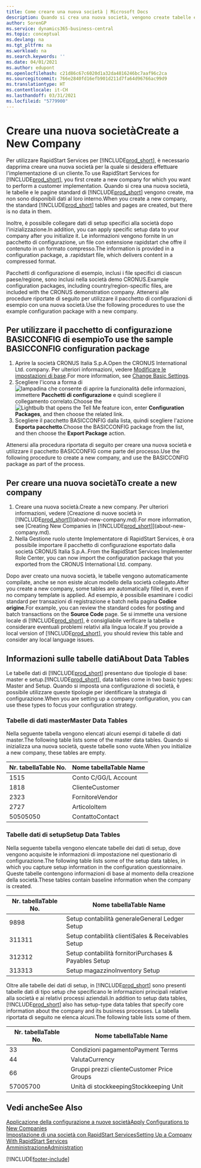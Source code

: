 ```yaml
---
title: Come creare una nuova società | Microsoft Docs
description: Quando si crea una nuova società, vengono create tabelle e pagine di RapidStart Services che non contengono dati.
author: SorenGP
ms.service: dynamics365-business-central
ms.topic: conceptual
ms.devlang: na
ms.tgt_pltfrm: na
ms.workload: na
ms.search.keywords: ''
ms.date: 04/01/2021
ms.author: edupont
ms.openlocfilehash: c21d86c67c6020d1a32da4816246bc7aaf96c2ca
ms.sourcegitcommit: 766e2840fd16efb901d211d7fa64d96766ac99d9
ms.translationtype: HT
ms.contentlocale: it-CH
ms.lasthandoff: 03/31/2021
ms.locfileid: "5779900"
---
```

# <a name="create-a-new-company"></a><span data-ttu-id="90b71-103">Creare una nuova società</span><span class="sxs-lookup"><span data-stu-id="90b71-103">Create a New Company</span></span>
<span data-ttu-id="90b71-104">Per utilizzare RapidStart Services per [!INCLUDE[prod_short](includes/prod_short.md)], è necessario dapprima creare una nuova società per la quale si desidera effettuare l'implementazione di un cliente.</span><span class="sxs-lookup"><span data-stu-id="90b71-104">To use RapidStart Services for [!INCLUDE[prod_short](includes/prod_short.md)], you first create a new company for which you want to perform a customer implementation.</span></span> <span data-ttu-id="90b71-105">Quando si crea una nuova società, le tabelle e le pagine standard di [!INCLUDE[prod_short](includes/prod_short.md)] vengono create, ma non sono disponibili dati al loro interno.</span><span class="sxs-lookup"><span data-stu-id="90b71-105">When you create a new company, the standard [!INCLUDE[prod_short](includes/prod_short.md)] tables and pages are created, but there is no data in them.</span></span>

<span data-ttu-id="90b71-106">Inoltre, è possibile collegare dati di setup specifici alla società dopo l'inizializzazione.</span><span class="sxs-lookup"><span data-stu-id="90b71-106">In addition, you can apply specific setup data to your company after you initialize it.</span></span> <span data-ttu-id="90b71-107">Le informazioni vengono fornite in un pacchetto di configurazione, un file con estensione rapidstart che offre il contenuto in un formato compresso.</span><span class="sxs-lookup"><span data-stu-id="90b71-107">The information is provided in a configuration package, a .rapidstart file, which delivers content in a compressed format.</span></span>  

<span data-ttu-id="90b71-108">Pacchetti di configurazione di esempio, inclusi i file specifici di ciascun paese/regione, sono inclusi nella società demo CRONUS.</span><span class="sxs-lookup"><span data-stu-id="90b71-108">Example configuration packages, including country/region-specific files, are included with the CRONUS demonstration company.</span></span> <span data-ttu-id="90b71-109">Attenersi alle procedure riportate di seguito per utilizzare il pacchetto di configurazioni di esempio con una nuova società.</span><span class="sxs-lookup"><span data-stu-id="90b71-109">Use the following procedures to use the example configuration package with a new company.</span></span>  

## <a name="to-use-the-sample-basicconfig-configuration-package"></a><span data-ttu-id="90b71-110">Per utilizzare il pacchetto di configurazione BASICCONFIG di esempio</span><span class="sxs-lookup"><span data-stu-id="90b71-110">To use the sample BASICCONFIG configuration package</span></span>  
1. <span data-ttu-id="90b71-111">Aprire la società CRONUS Italia S.p.A.</span><span class="sxs-lookup"><span data-stu-id="90b71-111">Open the CRONUS International Ltd. company.</span></span> <span data-ttu-id="90b71-112">Per ulteriori informazioni, vedere [Modificare le impostazioni di base](ui-change-basic-settings.md).</span><span class="sxs-lookup"><span data-stu-id="90b71-112">For more information, see [Change Basic Settings](ui-change-basic-settings.md).</span></span>
2. <span data-ttu-id="90b71-113">Scegliere l'icona a forma di ![lampadina che consente di aprire la funzionalità delle informazioni](media/ui-search/search_small.png "Informazioni sull'operazione che si desidera eseguire"), immettere **Pacchetti di configurazione** e quindi scegliere il collegamento correlato.</span><span class="sxs-lookup"><span data-stu-id="90b71-113">Choose the ![Lightbulb that opens the Tell Me feature](media/ui-search/search_small.png "Tell me what you want to do") icon, enter **Configuration Packages**, and then choose the related link.</span></span>  
3. <span data-ttu-id="90b71-114">Scegliere il pacchetto BASICCONFIG dalla lista, quindi scegliere l'azione **Esporta pacchetto**.</span><span class="sxs-lookup"><span data-stu-id="90b71-114">Choose the BASICCONFIG package from the list, and then choose the **Export Package** action.</span></span>  

<span data-ttu-id="90b71-115">Attenersi alla procedura riportata di seguito per creare una nuova società e utilizzare il pacchetto BASICCONFIG come parte del processo.</span><span class="sxs-lookup"><span data-stu-id="90b71-115">Use the following procedure to create a new company, and use the BASICCONFIG package as part of the process.</span></span>  

## <a name="to-create-a-new-company"></a><span data-ttu-id="90b71-116">Per creare una nuova società</span><span class="sxs-lookup"><span data-stu-id="90b71-116">To create a new company</span></span>  
1. <span data-ttu-id="90b71-117">Creare una nuova società.</span><span class="sxs-lookup"><span data-stu-id="90b71-117">Create a new company.</span></span> <span data-ttu-id="90b71-118">Per ulteriori informazioni, vedere [Creazione di nuove società in [!INCLUDE[prod_short](includes/prod_short.md)]](about-new-company.md).</span><span class="sxs-lookup"><span data-stu-id="90b71-118">For more information, see [Creating New Companies in [!INCLUDE[prod_short](includes/prod_short.md)]](about-new-company.md).</span></span>
2. <span data-ttu-id="90b71-119">Nella Gestione ruolo utente Implementatore di RapidStart Services, è ora possibile importare il pacchetto di configurazione esportato dalla società CRONUS Italia S.p.A..</span><span class="sxs-lookup"><span data-stu-id="90b71-119">From the RapidStart Services Implementer Role Center, you can now import the configuration package that you exported from the CRONUS International Ltd. company.</span></span>

<span data-ttu-id="90b71-120">Dopo aver creato una nuova società, le tabelle vengono automaticamente compilate, anche se non esiste alcun modello della società collegato.</span><span class="sxs-lookup"><span data-stu-id="90b71-120">After you create a new company, some tables are automatically filled in, even if no company template is applied.</span></span> <span data-ttu-id="90b71-121">Ad esempio, è possibile esaminare i codici standard per transazioni di registrazione e batch nella pagina **Codice origine**.</span><span class="sxs-lookup"><span data-stu-id="90b71-121">For example, you can review the standard codes for posting and batch transactions on the **Source Code** page.</span></span> <span data-ttu-id="90b71-122">Se si immette una versione locale di [!INCLUDE[prod_short](includes/prod_short.md)], è consigliabile verificare la tabella e considerare eventuali problemi relativi alla lingua locale.</span><span class="sxs-lookup"><span data-stu-id="90b71-122">If you provide a local version of [!INCLUDE[prod_short](includes/prod_short.md)], you should review this table and consider any local language issues.</span></span>

## <a name="about-data-tables"></a><span data-ttu-id="90b71-123">Informazioni sulle tabelle dati</span><span class="sxs-lookup"><span data-stu-id="90b71-123">About Data Tables</span></span>
<span data-ttu-id="90b71-124">Le tabelle dati di [!INCLUDE[prod_short](includes/prod_short.md)] presentano due tipologie di base: master e setup.</span><span class="sxs-lookup"><span data-stu-id="90b71-124">[!INCLUDE[prod_short](includes/prod_short.md)], data tables come in two basic types: Master and Setup.</span></span> <span data-ttu-id="90b71-125">Quando si imposta una configurazione di società, è possibile utilizzare queste tipologie per identificare la strategia di configurazione.</span><span class="sxs-lookup"><span data-stu-id="90b71-125">When you are setting up a company configuration, you can use these types to focus your configuration strategy.</span></span>  

### <a name="master-data-tables"></a><span data-ttu-id="90b71-126">Tabelle di dati master</span><span class="sxs-lookup"><span data-stu-id="90b71-126">Master Data Tables</span></span>  
<span data-ttu-id="90b71-127">Nella seguente tabella vengono elencati alcuni esempi di tabelle di dati master.</span><span class="sxs-lookup"><span data-stu-id="90b71-127">The following table lists some of the master data tables.</span></span> <span data-ttu-id="90b71-128">Quando si inizializza una nuova società, queste tabelle sono vuote.</span><span class="sxs-lookup"><span data-stu-id="90b71-128">When you initialize a new company, these tables are empty.</span></span>  

|<span data-ttu-id="90b71-129">Nr. tabella</span><span class="sxs-lookup"><span data-stu-id="90b71-129">Table No.</span></span>|<span data-ttu-id="90b71-130">Nome tabella</span><span class="sxs-lookup"><span data-stu-id="90b71-130">Table Name</span></span>|  
|-------------------|--------------------|  
|<span data-ttu-id="90b71-131">15</span><span class="sxs-lookup"><span data-stu-id="90b71-131">15</span></span>|<span data-ttu-id="90b71-132">Conto C/G</span><span class="sxs-lookup"><span data-stu-id="90b71-132">G/L Account</span></span>|  
|<span data-ttu-id="90b71-133">18</span><span class="sxs-lookup"><span data-stu-id="90b71-133">18</span></span>|<span data-ttu-id="90b71-134">Cliente</span><span class="sxs-lookup"><span data-stu-id="90b71-134">Customer</span></span>|  
|<span data-ttu-id="90b71-135">23</span><span class="sxs-lookup"><span data-stu-id="90b71-135">23</span></span>|<span data-ttu-id="90b71-136">Fornitore</span><span class="sxs-lookup"><span data-stu-id="90b71-136">Vendor</span></span>|  
|<span data-ttu-id="90b71-137">27</span><span class="sxs-lookup"><span data-stu-id="90b71-137">27</span></span>|<span data-ttu-id="90b71-138">Articolo</span><span class="sxs-lookup"><span data-stu-id="90b71-138">Item</span></span>|  
|<span data-ttu-id="90b71-139">5050</span><span class="sxs-lookup"><span data-stu-id="90b71-139">5050</span></span>|<span data-ttu-id="90b71-140">Contatto</span><span class="sxs-lookup"><span data-stu-id="90b71-140">Contact</span></span>|  

### <a name="setup-data-tables"></a><span data-ttu-id="90b71-141">Tabelle dati di setup</span><span class="sxs-lookup"><span data-stu-id="90b71-141">Setup Data Tables</span></span>  
<span data-ttu-id="90b71-142">Nella seguente tabella vengono elencate tabelle dei dati di setup, dove vengono acquisite le informazioni di impostazione nel questionario di configurazione.</span><span class="sxs-lookup"><span data-stu-id="90b71-142">The following table lists some of the setup data tables, in which you capture setup information in the configuration questionnaire.</span></span> <span data-ttu-id="90b71-143">Queste tabelle contengono informazioni di base al momento della creazione della società.</span><span class="sxs-lookup"><span data-stu-id="90b71-143">These tables contain baseline information when the company is created.</span></span>  

|<span data-ttu-id="90b71-144">Nr. tabella</span><span class="sxs-lookup"><span data-stu-id="90b71-144">Table No.</span></span>|<span data-ttu-id="90b71-145">Nome tabella</span><span class="sxs-lookup"><span data-stu-id="90b71-145">Table Name</span></span>|  
|-------------------|--------------------|  
|<span data-ttu-id="90b71-146">98</span><span class="sxs-lookup"><span data-stu-id="90b71-146">98</span></span>|<span data-ttu-id="90b71-147">Setup contabilità generale</span><span class="sxs-lookup"><span data-stu-id="90b71-147">General Ledger Setup</span></span>|  
|<span data-ttu-id="90b71-148">311</span><span class="sxs-lookup"><span data-stu-id="90b71-148">311</span></span>|<span data-ttu-id="90b71-149">Setup contabilità clienti</span><span class="sxs-lookup"><span data-stu-id="90b71-149">Sales & Receivables Setup</span></span>|  
|<span data-ttu-id="90b71-150">312</span><span class="sxs-lookup"><span data-stu-id="90b71-150">312</span></span>|<span data-ttu-id="90b71-151">Setup contabilità fornitori</span><span class="sxs-lookup"><span data-stu-id="90b71-151">Purchases & Payables Setup</span></span>|  
|<span data-ttu-id="90b71-152">313</span><span class="sxs-lookup"><span data-stu-id="90b71-152">313</span></span>|<span data-ttu-id="90b71-153">Setup magazzino</span><span class="sxs-lookup"><span data-stu-id="90b71-153">Inventory Setup</span></span>|  

<span data-ttu-id="90b71-154">Oltre alle tabelle dei dati di setup, in [!INCLUDE[prod_short](includes/prod_short.md)] sono presenti tabelle dati di tipo setup che specificano le informazioni principali relative alla società e ai relativi processi aziendali.</span><span class="sxs-lookup"><span data-stu-id="90b71-154">In addition to setup data tables, [!INCLUDE[prod_short](includes/prod_short.md)] also has setup-type data tables that specify core information about the company and its business processes.</span></span> <span data-ttu-id="90b71-155">La tabella riportata di seguito ne elenca alcuni.</span><span class="sxs-lookup"><span data-stu-id="90b71-155">The following table lists some of them.</span></span>  

|<span data-ttu-id="90b71-156">Nr. tabella</span><span class="sxs-lookup"><span data-stu-id="90b71-156">Table No.</span></span>|<span data-ttu-id="90b71-157">Nome tabella</span><span class="sxs-lookup"><span data-stu-id="90b71-157">Table Name</span></span>|  
|-------------------|--------------------|  
|<span data-ttu-id="90b71-158">3</span><span class="sxs-lookup"><span data-stu-id="90b71-158">3</span></span>|<span data-ttu-id="90b71-159">Condizioni pagamento</span><span class="sxs-lookup"><span data-stu-id="90b71-159">Payment Terms</span></span>|  
|<span data-ttu-id="90b71-160">4</span><span class="sxs-lookup"><span data-stu-id="90b71-160">4</span></span>|<span data-ttu-id="90b71-161">Valuta</span><span class="sxs-lookup"><span data-stu-id="90b71-161">Currency</span></span>|  
|<span data-ttu-id="90b71-162">6</span><span class="sxs-lookup"><span data-stu-id="90b71-162">6</span></span>|<span data-ttu-id="90b71-163">Gruppi prezzi cliente</span><span class="sxs-lookup"><span data-stu-id="90b71-163">Customer Price Groups</span></span>|  
|<span data-ttu-id="90b71-164">5700</span><span class="sxs-lookup"><span data-stu-id="90b71-164">5700</span></span>|<span data-ttu-id="90b71-165">Unità di stockkeeping</span><span class="sxs-lookup"><span data-stu-id="90b71-165">Stockkeeping Unit</span></span>|

  

## <a name="see-also"></a><span data-ttu-id="90b71-166">Vedi anche</span><span class="sxs-lookup"><span data-stu-id="90b71-166">See Also</span></span>  
[<span data-ttu-id="90b71-167">Applicazione della configurazione a nuove società</span><span class="sxs-lookup"><span data-stu-id="90b71-167">Apply Configurations to New Companies</span></span>](admin-apply-configuration-to-new-companies.md)  
[<span data-ttu-id="90b71-168">Impostazione di una società con RapidStart Services</span><span class="sxs-lookup"><span data-stu-id="90b71-168">Setting Up a Company With RapidStart Services</span></span>](admin-set-up-a-company-with-rapidstart.md)  
[<span data-ttu-id="90b71-169">Amministrazione</span><span class="sxs-lookup"><span data-stu-id="90b71-169">Administration</span></span>](admin-setup-and-administration.md)


[!INCLUDE[footer-include](includes/footer-banner.md)]